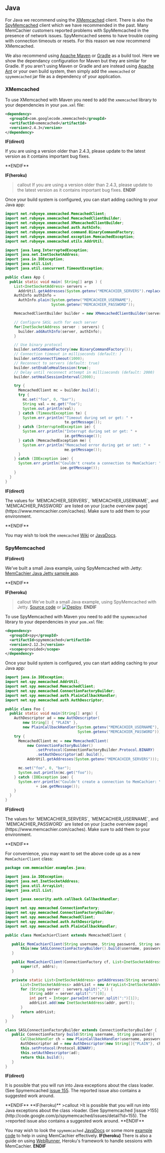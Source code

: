 
## Java

For Java we recommend using the
[XMemcached](https://github.com/killme2008/xmemcached) client. There is also
the [SpyMemcached](https://github.com/couchbase/spymemcached) client which we
have recommended in the past. Many MemCachier customers reported problems with
SpyMemcached in the presence of network issues. SpyMemcached seems to have
trouble coping with connection timeouts or resets. For this reason we now
recommend XMemcached.

We also recommend using [Apache Maven](https://maven.apache.org/) or
[Gradle](https://gradle.org/) as a build tool. Here we show the dependancy
configuration for Maven but they are similar for Gradle.
If you aren't using Maven or Gradle and are instead using
[Apache Ant](https://ant.apache.org/) or your own build system, then
simply add the `xmemcached` or `spymemcached` jar file as a dependency of your application.

### XMemcached

To use XMemcached with Maven you need to add the `xmemcached` library to
your dependencies in your `pom.xml` file:

```xml
<dependency>
  <groupId>com.googlecode.xmemcached</groupId>
  <artifactId>xmemcached</artifactId>
  <version>2.4.3</version>
</dependency>
```

**IF(direct)**
<p class="alert alert-info">
If you are using a version older than 2.4.3, please update to the latest version
as it contains important bug fixes.
</p>
**ENDIF**

**IF(heroku)**
>callout
>If you are using a version older than 2.4.3, please update to the latest version
>as it contains important bug fixes.
**ENDIF**

Once your build system is configured, you can start adding caching to your Java
app:

```java
import net.rubyeye.xmemcached.MemcachedClient;
import net.rubyeye.xmemcached.MemcachedClientBuilder;
import net.rubyeye.xmemcached.XMemcachedClientBuilder;
import net.rubyeye.xmemcached.auth.AuthInfo;
import net.rubyeye.xmemcached.command.BinaryCommandFactory;
import net.rubyeye.xmemcached.exception.MemcachedException;
import net.rubyeye.xmemcached.utils.AddrUtil;

import java.lang.InterruptedException;
import java.net.InetSocketAddress;
import java.io.IOException;
import java.util.List;
import java.util.concurrent.TimeoutException;

public class App {
  public static void main( String[] args ) {
    List<InetSocketAddress> servers =
      AddrUtil.getAddresses(System.getenv("MEMCACHIER_SERVERS").replace(",", " "));
    AuthInfo authInfo =
      AuthInfo.plain(System.getenv("MEMCACHIER_USERNAME"),
                     System.getenv("MEMCACHIER_PASSWORD"));

    MemcachedClientBuilder builder = new XMemcachedClientBuilder(servers);

    // Configure SASL auth for each server
    for(InetSocketAddress server : servers) {
      builder.addAuthInfo(server, authInfo);
    }

    // Use binary protocol
    builder.setCommandFactory(new BinaryCommandFactory());
    // Connection timeout in milliseconds (default: )
    builder.setConnectTimeout(1000);
    // Reconnect to servers (default: true)
    builder.setEnableHealSession(true);
    // Delay until reconnect attempt in milliseconds (default: 2000)
    builder.setHealSessionInterval(2000);

    try {
      MemcachedClient mc = builder.build();
      try {
        mc.set("foo", 0, "bar");
        String val = mc.get("foo");
        System.out.println(val);
      } catch (TimeoutException te) {
        System.err.println("Timeout during set or get: " +
                           te.getMessage());
      } catch (InterruptedException ie) {
        System.err.println("Interrupt during set or get: " +
                           ie.getMessage());
      } catch (MemcachedException me) {
        System.err.println("Memcached error during get or set: " +
                           me.getMessage());
      }
    } catch (IOException ioe) {
      System.err.println("Couldn't create a connection to MemCachier: " +
                         ioe.getMessage());
    }
  }
}
```

**IF(direct)**
<p class="alert alert-info">
The values for `MEMCACHIER_SERVERS`, `MEMCACHIER_USERNAME`, and
`MEMCACHIER_PASSWORD` are listed on your
[cache overview page](https://www.memcachier.com/caches). Make sure to add them
to your environment.
</p>
**ENDIF**

You may wish to look the `xmemcached`
[Wiki](https://github.com/killme2008/xmemcached/wiki) or
[JavaDocs](http://fnil.net/docs/xmemcached/).

### SpyMemcached

**IF(direct)**
<p class="alert alert-info">
We’ve built a small Java example, using SpyMemcached with Jetty:
<a href="https://github.com/memcachier/examples-java">MemCachier Java Jetty sample app</a>.
</p>
**ENDIF**

**IF(heroku)**
>callout
>We’ve built a small Java example, using SpyMemcached with Jetty.
><a class="github-source-code" href="https://github.com/memcachier/examples-java">Source code</a> or
>[![Deploy](https://www.herokucdn.com/deploy/button.png)](https://heroku.com/deploy?template=https://github.com/memcachier/examples-java).
**ENDIF**

To use SpyMemcached with Maven you need to add the `spymemcached` library to
your dependencies in your `pom.xml` file:

```xml
<dependency>
  <groupId>spy</groupId>
  <artifactId>spymemcached</artifactId>
  <version>2.12.3</version>
  <scope>provided</scope>
</dependency>
```

Once your build system is configured, you can start adding caching to your Java
app:

```java
import java.io.IOException;
import net.spy.memcached.AddrUtil;
import net.spy.memcached.MemcachedClient;
import net.spy.memcached.ConnectionFactoryBuilder;
import net.spy.memcached.auth.PlainCallbackHandler;
import net.spy.memcached.auth.AuthDescriptor;

public class Foo {
  public static void main(String[] args) {
    AuthDescriptor ad = new AuthDescriptor(
        new String[] { "PLAIN" },
        new PlainCallbackHandler(System.getenv("MEMCACHIER_USERNAME"),
                                 System.getenv("MEMCACHIER_PASSWORD")));
    try {
      MemcachedClient mc = new MemcachedClient(
          new ConnectionFactoryBuilder()
              .setProtocol(ConnectionFactoryBuilder.Protocol.BINARY)
              .setAuthDescriptor(ad).build(),
          AddrUtil.getAddresses(System.getenv("MEMCACHIER_SERVERS")));

      mc.set("foo", 0, "bar");
      System.out.println(mc.get("foo"));
    } catch (IOException ioe) {
      System.err.println("Couldn't create a connection to MemCachier: \nIOException "
              + ioe.getMessage());
    }
  }
}
```

**IF(direct)**
<p class="alert alert-info">
The values for `MEMCACHIER_SERVERS`, `MEMCACHIER_USERNAME`, and
`MEMCACHIER_PASSWORD` are listed on your
[cache overview page](https://www.memcachier.com/caches). Make sure to add them
to your environment.
</p>
**ENDIF**

For convenience, you may want to set the above code up as a new `MemCachierClient`
class:

```java
package com.memcachier.examples.java;

import java.io.IOException;
import java.net.InetSocketAddress;
import java.util.ArrayList;
import java.util.List;

import javax.security.auth.callback.CallbackHandler;

import net.spy.memcached.ConnectionFactory;
import net.spy.memcached.ConnectionFactoryBuilder;
import net.spy.memcached.MemcachedClient;
import net.spy.memcached.auth.AuthDescriptor;
import net.spy.memcached.auth.PlainCallbackHandler;

public class MemCachierClient extends MemcachedClient {

   public MemCachierClient(String username, String password, String servers) throws IOException {
       this(new SASLConnectionFactoryBuilder().build(username, password), getAddresses(servers));
   }

   public MemCachierClient(ConnectionFactory cf, List<InetSocketAddress> addrs) throws IOException {
       super(cf, addrs);
   }

   private static List<InetSocketAddress> getAddresses(String servers) {
       List<InetSocketAddress> addrList = new ArrayList<InetSocketAddress>();
       for (String server : servers.split(",")) {
           String addr = server.split(":")[0];
           int port = Integer.parseInt(server.split(":")[1]);
           addrList.add(new InetSocketAddress(addr, port));
       }
       return addrList;
   }
}

class SASLConnectionFactoryBuilder extends ConnectionFactoryBuilder {
   public ConnectionFactory build(String username, String password){
       CallbackHandler ch = new PlainCallbackHandler(username, password);
       AuthDescriptor ad = new AuthDescriptor(new String[]{"PLAIN"}, ch);
       this.setProtocol(Protocol.BINARY);
       this.setAuthDescriptor(ad);
       return this.build();
   }
}
```
**IF(direct)**
<p class="alert alert-info">
It is possible that you will run into Java exceptions about the class
loader. (See Spymemcached
<a href="http://code.google.com/p/spymemcached/issues/detail?id=155">issue 155</a>.
The reported issue also contains a suggested work around.
</p>
**ENDIF**
**IF(heroku)**
>callout
>It is possible that you will run into Java exceptions about the class
>loader. (See Spymemcached [issue
>155](http://code.google.com/p/spymemcached/issues/detail?id=155). The
>reported issue also contains a suggested work around.
**ENDIF**

You may wish to look the `spymemcached`
[JavaDocs](https://dustin.github.com/java-memcached-client/apidocs/) or some
more [example code](https://code.google.com/p/spymemcached/wiki/Examples) to
help in using MemCachier effectively.
**IF(heroku)**
There is also a guide on using
[WebRunner](https://devcenter.heroku.com/articles/java-webapp-runner),
Heroku's framework to handle sessions with MemCachier.
**ENDIF**
